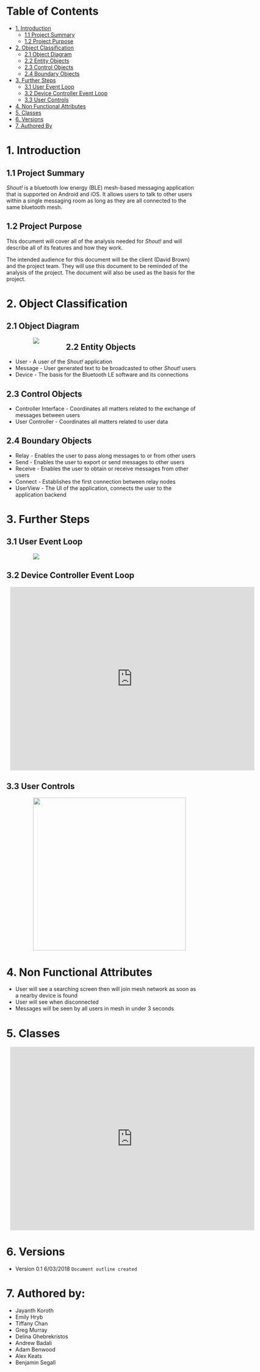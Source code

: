# Table of Contents
- [1. Introduction](#1-introduction)
  * [1.1 Project Summary](#11-project-summary)
  * [1.2 Project Purpose](#12-project-purpose)
- [2. Object Classification](#2-object-classification)
  * [2.1 Object Diagram](#21-object-diagram)
  * [2.2 Entity Objects](#22-entity-objects)
  * [2.3 Control Objects](#23-control-objects)
  * [2.4 Boundary Objects](#24-boundary-objects)
- [3. Further Steps](#3-further-steps)
  * [3.1 User Event Loop](#31-user-event-loop)
  * [3.2 Device Controller Event Loop](#32-device-controller-event-loop)  
  * [3.3 User Controls](#33-user-controls)  
- [4. Non Functional Attributes](#4-non-functional-attributes)
- [5. Classes](#5-classes)
- [6. Versions](#6-versions)
- [7. Authored By](#7-authored-by)

# 1. Introduction
## 1.1 Project Summary
_Shout!_  is a bluetooth low energy (BLE) mesh-based messaging application that is supported on Android and iOS. It allows users to talk to other users within a single messaging room as long as they are all connected to the same bluetooth mesh.

## 1.2 Project Purpose
This document will cover all of the analysis needed for _Shout!_ and will describe all of its features and how they work.

The intended audience for this document will be the client (David Brown) and the project team. They will use this document to be reminded of the analysis of the project. The document will also be used as the basis for the project.
			
# 2. Object Classification
						
## 2.1 Object Diagram 

<img src="https://cp317s18.github.io/analysis/analysis-object-diagram.png" align="left" hspace="70" />

## 2.2 Entity Objects
- User - A user of the _Shout!_ application
- Message - User generated text to be broadcasted to other _Shout!_ users
- Device -  The basis for the Bluetooth LE software and its connections 


## 2.3 Control Objects 
- Controller Interface - Coordinates all matters related to the exchange of messages between users
- User Controller - Coordinates all matters related to user data

## 2.4 Boundary Objects
- Relay - Enables the user to pass along messages to or from other users
- Send - Enables the user to export or send messages to other users 
- Receive - Enables the user to obtain or receive messages from other users
- Connect - Establishes the first connection between relay nodes 
- UserView - The UI of the application, connects the user to the application backend 

# 3. Further Steps 

## 3.1 User Event Loop
<img src="https://cp317s18.github.io/analysis/User-Event-Loop.png" align="center" hspace="70" />

## 3.2 Device Controller Event Loop
<div style="width: 800px; height: 480px; margin: 10px; position: relative;"><iframe allowfullscreen frameborder="0" style="width:640px; height:480px" src="https://www.lucidchart.com/documents/embeddedchart/044b7b86-ad07-43b7-a05d-4d036c6b927e" id="8rBOi4gD83Z_"></iframe></div>

## 3.3 User Controls 
<img src="https://cp317s18.github.io/analysis/User-Controls-Event-Loop.png" align="center" hspace="70" width="400" height="400"/>

# 4. Non Functional Attributes
 - User will see a searching screen then will join mesh network as soon as a nearby device is found
 - User will see when disconnected
 - Messages will be seen by all users in mesh in under 3 seconds
 
# 5. Classes
<div style="width: 800px; height: 480px; margin: 10px; position: relative;"><iframe allowfullscreen frameborder="0" style="width:640px; height:480px" src="https://www.lucidchart.com/documents/embeddedchart/c69ce3f8-67ac-4a84-aca1-aacb30c9be36" id="YWMJamWYOgXw"></iframe></div>

# 6. Versions
- Version 0.1 6/03/2018 `Document outline created` 

# 7. Authored by: 
- Jayanth Koroth
- Emily Hryb
- Tiffany Chan
- Greg Murray
- Delina Ghebrekristos
- Andrew Badali
- Adam Benwood
- Alex Keats
- Benjamin Segall

